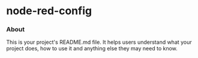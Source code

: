node-red-config
===============

### About

This is your project's README.md file. It helps users understand what your
project does, how to use it and anything else they may need to know.
